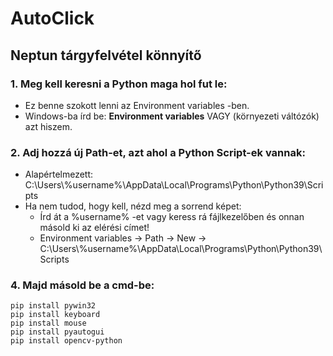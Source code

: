 # AutoClick
## Neptun tárgyfelvétel könnyítő


### 1. Meg kell keresni a Python maga hol fut le:
* Ez benne szokott lenni az Environment variables -ben.
* Windows-ba írd be: **Environment variables** VAGY (környezeti váltózók) azt hiszem.

### 2. Adj hozzá új Path-et, azt ahol a Python Script-ek vannak:
* Alapértelmezett: C:\Users\\%username%\AppData\Local\Programs\Python\Python39\Scripts 
* Ha nem tudod, hogy kell, nézd meg a sorrend képet:
	* Írd át a %username% -et vagy keress rá fájlkezelőben és onnan másold ki az elérési címet!
	* Environment variables -> Path -> New -> C:\Users\\%username%\AppData\Local\Programs\Python\Python39\Scripts

### 4. Majd másold be a cmd-be:
	pip install pywin32
	pip install keyboard
	pip install mouse
	pip install pyautogui
	pip install opencv-python
